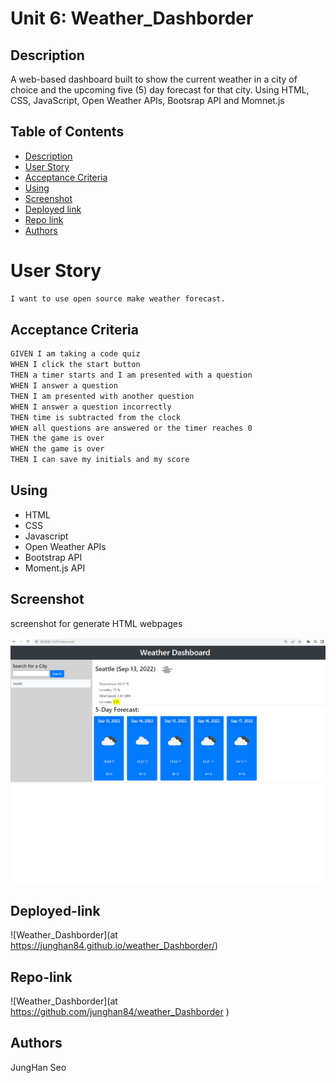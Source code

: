 # Unit 6: Weather_Dashborder

## Description
A web-based dashboard built to show the current weather in a city of choice and the upcoming five (5) day forecast for that city. Using HTML, CSS, JavaScript, Open Weather APIs, Bootsrap API and Momnet.js 

## Table of Contents

- [Description](#description)
- [User Story](#user-story)
- [Acceptance Criteria](#acceptance-criteria)
- [Using](#Using)
- [Screenshot](#screenshot)
- [Deployed link](#Deployed-link)
- [Repo link](#Repo-link)
- [Authors](#Authors)


# User Story

```md
I want to use open source make weather forecast.
```

## Acceptance Criteria

```md
GIVEN I am taking a code quiz
WHEN I click the start button
THEN a timer starts and I am presented with a question
WHEN I answer a question
THEN I am presented with another question
WHEN I answer a question incorrectly
THEN time is subtracted from the clock
WHEN all questions are answered or the timer reaches 0
THEN the game is over
WHEN the game is over
THEN I can save my initials and my score
```
## Using

* HTML
* CSS
* Javascript
* Open Weather APIs 
* Bootstrap API
* Moment.js API


## Screenshot

screenshot for generate HTML webpages

![screenshot](./assets/images/weather-Homepage.png) 

## Deployed-link

![Weather_Dashborder](at https://junghan84.github.io/weather_Dashborder/) 

## Repo-link

![Weather_Dashborder](at https://github.com/junghan84/weather_Dashborder ) 

## Authors
JungHan Seo